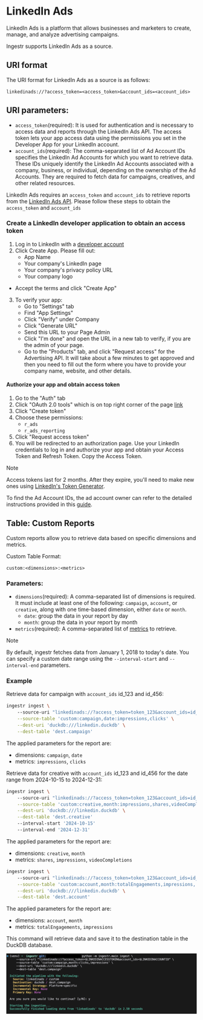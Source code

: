 # LinkedIn Ads
LinkedIn Ads is a platform that allows businesses and marketers to create, manage, and analyze advertising campaigns.

Ingestr supports LinkedIn Ads as a source.

## URI format
The URI format for LinkedIn Ads as a source is as follows:

```plaintext
linkedinads://?access_token=<access_token>&account_ids=<account_ids>
```
## URI parameters:
- `access_token`(required): It is used for authentication and is necessary to access data and reports through the LinkedIn Ads API. The access token lets your app access data using the permissions you set in the Developer App for your LinkedIn account.
- `account_ids`(required): The comma-separated list of Ad Account IDs specifies the LinkedIn Ad Accounts for which you want to retrieve data. These IDs uniquely identify the LinkedIn Ad Accounts associated with a company, business, or individual, depending on the ownership of the Ad Accounts. They are required to fetch data for campaigns, creatives, and other related resources.

LinkedIn Ads requires an `access_token` and `account_ids` to retrieve reports from the [LinkedIn Ads API](https://learn.microsoft.com/en-us/linkedin/marketing/integrations/ads-reporting/ads-reporting?view=li-lms-2024-11&tabs=http#analytics-finder). Please follow these steps to obtain the `access_token` and `account_ids`

### Create a LinkedIn developer application to obtain an access token
1. Log in to LinkedIn with a [developer account](https://www.linkedin.com/developers)
2. Click Create App. Please fill out:
    - App Name
    - Your company's LinkedIn page
    - Your company's privacy policy URL
    - Your company logo
- Accept the terms and click "Create App"
3. To verify your app:
   - Go to "Settings" tab
   - Find "App Settings"
   - Click "Verify" under Company
   - Click "Generate URL"
   - Send this URL to your Page Admin 
   - Click "I'm done" and open the URL in a new tab to verify, if you are the admin of your page.
   -  Go to the "Products" tab, and click "Request access" for the Advertising API. It will take about a few minutes to get approved and then you need to fill out the form where you have to provide your company name, website, and other details.

#### Authorize your app and obtain access token
1. Go to the "Auth" tab
4. Click "OAuth 2.0 tools" which is on top right corner of the page [link](https://www.linkedin.com/developers/tools/oauth)
5. Click "Create token"
6. Choose these permissions:
   - `r_ads`
   - `r_ads_reporting`
7. Click "Request access token"
8. You will be redirected to an authorization page. Use your LinkedIn credentials to log in and authorize your app and obtain your Access Token and Refresh Token. Copy the Access Token.

> [!NOTE]
> Access tokens last for 2 months. After they expire, you'll need to make new ones using 
> [LinkedIn's Token Generator](https://www.linkedin.com/developers/tools/oauth/token-generator).

To find the Ad Account IDs, the ad account owner can refer to the detailed instructions provided in this [guide](https://www.linkedin.com/help/linkedin/answer/a424270/find-linkedin-ads-account-details?lang=en).

## Table: Custom Reports    
Custom reports allow you to retrieve data based on specific dimensions and metrics.

Custom Table Format:
```
custom:<dimensions>:<metrics>
```
### Parameters:
- `dimensions`(required): A comma-separated list of dimensions is required. It must include at least one of the following: `campaign`, `account`, or `creative`, along with one time-based dimension, either `date` or `month`.
  - `date`: group the data in your report by day
  - `month`: group the data in your report by month
- `metrics`(required): A comma-separated list of [metrics](https://learn.microsoft.com/en-us/linkedin/marketing/integrations/ads-reporting/ads-reporting?view=li-lms-2024-11&tabs=http#metrics-available) to retrieve.

> [!NOTE]
> By default, ingestr fetches data from January 1, 2018 to today's date. You can specify a custom date range using the `--interval-start` and `--interval-end` parameters.

### Example

Retrieve data for campaign with `account_ids` id_123 and id_456:
```sh
ingestr ingest \                         
    --source-uri "linkedinads://?access_token=token_123&account_ids=id_123,id_456" \
    --source-table 'custom:campaign,date:impressions,clicks' \
    --dest-uri 'duckdb:///linkedin.duckdb' \
    --dest-table 'dest.campaign'
```

The applied parameters for the report are:
- dimensions: `campaign`, `date`
- metrics: `impressions`, `clicks`

Retrieve data for creative with `account_ids` id_123 and id_456 for the date range from 2024-10-15 to 2024-12-31:
```sh
ingestr ingest \                         
    --source-uri "linkedinads://?access_token=token_123&account_ids=id_123,id_456" \
    --source-table 'custom:creative,month:impressions,shares,videoCompletions' \
    --dest-uri 'duckdb:///linkedin.duckdb' \
    --dest-table 'dest.creative'
    --interval-start '2024-10-15'
    --interval-end '2024-12-31'
```
The applied parameters for the report are:
- dimensions: `creative`, `month`
- metrics: `shares`, `impressions`, `videoCompletions`

```sh
ingestr ingest \                         
    --source-uri "linkedinads://?access_token=token_123&account_ids=id_123,id_456" \
    --source-table 'custom:account,month:totalEngagements,impressions,' \
    --dest-uri 'duckdb:///linkedin.duckdb' \
    --dest-table 'dest.account'
```
The applied parameters for the report are:
- dimensions: `account`, `month`
- metrics: `totalEngagements`, `impressions`

This command will retrieve data and save it to the destination table in the DuckDB database.

<img alt="linkedin_ads_img" src="../media/linkedin_ads.png"/>
